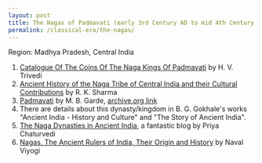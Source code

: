 ```yaml
---
layout: post
title: The Nagas of Padmavati (early 3rd Century AD to mid 4th Century AD)
permalink: /classical-era/the-nagas/
---
```


Region: Madhya Pradesh, Central India

1. [Catalogue Of The Coins Of The Naga Kings Of Padmavati](https://archive.org/details/in.ernet.dli.2015.104095) by H. V. Trivedi
2. [Ancient History of the Naga Tribe of Central India and their Cultural Contributions](https://books.google.co.in/books?id=jUwFL3IipK0C&pg=PA143) by R. K. Sharma
3. [Padmavati](http://ignca.gov.in/Asi_data/14057.pdf) by M. B. Garde, [archive.org link](https://archive.org/details/in.ernet.dli.2015.529511/)
4. There are details about this dynasty/kingdom in B. G. Gokhale's works "Ancient India - History and Culture" and "The Story of Ancient India".
5. [The Naga Dynasties in Ancient India](https://cestlaviepriya.wordpress.com/2020/05/25/the-naga-dynasties-in-ancient-india/), a fantastic blog by Priya Chaturvedi
6. [Nagas, The Ancient Rulers of India, Their Origin and History](http://libgen.is/book/index.php?md5=69B5D7A3929545E63BC16AC66E7D32B5) by Naval Viyogi


